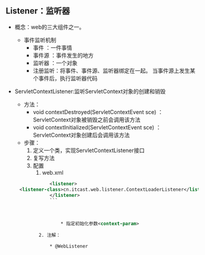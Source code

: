 ## Listener：监听器

* 概念：web的三大组件之一。
	* 事件监听机制
		* 事件	：一件事情
		* 事件源 ：事件发生的地方
		* 监听器 ：一个对象
		* 注册监听：将事件、事件源、监听器绑定在一起。 当事件源上发生某个事件后，执行监听器代码

* ServletContextListener:监听ServletContext对象的创建和销毁
	* 方法：
		* void contextDestroyed(ServletContextEvent sce) ：ServletContext对象被销毁之前会调用该方法
		* void contextInitialized(ServletContextEvent sce) ：ServletContext对象创建后会调用该方法
	* 步骤：
		1. 定义一个类，实现ServletContextListener接口
		2. 复写方法
		3. 配置
			1. web.xml
				
```xml
				<listener>
     <listener-class>cn.itcast.web.listener.ContextLoaderListener</listener-class>
				</listener>
				```
				
				
				
					* 指定初始化参数<context-param>
				
			2. 注解：
				
				* @WebListener

